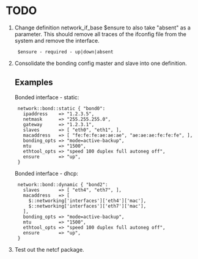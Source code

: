TODO
====

1. Change definition network_if_base $ensure to also take "absent" as a
parameter.  This should remove all traces of the ifconfig file from the system
and remove the interface.

        $ensure - required - up|down|absent

2. Consolidate the bonding config master and slave into one definition.

    Examples
    --------

    Bonded interface - static:

        network::bond::static { "bond0":
          ipaddress    => "1.2.3.5",
          netmask      => "255.255.255.0",
          gateway      => "1.2.3.1",
          slaves       => [ "eth0", "eth1", ],
          macaddress   => [ "fe:fe:fe:ae:ae:ae", "ae:ae:ae:fe:fe:fe", ],
          bonding_opts => "mode=active-backup",
          mtu          => "1500",
          ethtool_opts => "speed 100 duplex full autoneg off",
          ensure       => "up",
        }

    Bonded interface - dhcp:

        network::bond::dynamic { "bond2":
          slaves       => [ "eth4", "eth7", ],
          macaddress   => [
            $::networking['interfaces']['eth4']['mac'],
            $::networking['interfaces']['eth7']['mac'],
          ],
          bonding_opts => "mode=active-backup",
          mtu          => "1500",
          ethtool_opts => "speed 100 duplex full autoneg off",
          ensure       => "up",
        }

3. Test out the netcf package.

